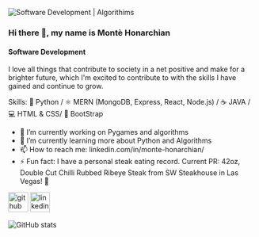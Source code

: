 
![Software Development | Algorithims](https://media-exp1.licdn.com/dms/image/D5616AQHbXUGjwt_J7A/profile-displaybackgroundimage-shrink_350_1400/0/1667014358201?e=1672272000&v=beta&t=PS2aDHwBNUQ-FW0pBqUQeZ5uYy6XMvDhK1C-kb99kCw)

### Hi there 👋, my name is Montè Honarchian
#### Software Development

I love all things that contribute to society in a net positive and make for a brighter future, which I'm excited to contribute to with the skills I have gained and continue to grow.

Skills: :snake: Python / :atom_symbol: MERN (MongoDB, Express, React, Node.js) / :coffee: JAVA / :computer: HTML & CSS/ :hiking_boot: BootStrap


- 🔭 I’m currently working on Pygames and algorithms 
- 🌱 I’m currently learning more about Python and Algorithms 
- 📫 How to reach me: linkedin.com/in/monte-honarchian/ 
- ⚡ Fun fact: I have a personal steak eating record. Current PR: 42oz, Double Cut Chilli Rubbed Ribeye Steak from SW Steakhouse in Las Vegas! :cut_of_meat: 


[<img src='https://cdn.jsdelivr.net/npm/simple-icons@3.0.1/icons/github.svg' alt='github' height='40'>](https://github.com/HonarchianMonte)  [<img src='https://cdn.jsdelivr.net/npm/simple-icons@3.0.1/icons/linkedin.svg' alt='linkedin' height='40'>](https://www.linkedin.com/in/linkedin.com/in/monte-honarchian//)  

![GitHub stats](https://github-readme-stats.vercel.app/api?username=HonarchianMonte&show_icons=true)  

